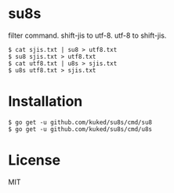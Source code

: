 # su8s

filter command. shift-jis to utf-8. utf-8 to shift-jis. 

```
$ cat sjis.txt | su8 > utf8.txt
$ su8 sjis.txt > utf8.txt
$ cat utf8.txt | u8s > sjis.txt
$ u8s utf8.txt > sjis.txt
```

# Installation

```
$ go get -u github.com/kuked/su8s/cmd/su8
$ go get -u github.com/kuked/su8s/cmd/u8s
```

# License

MIT

